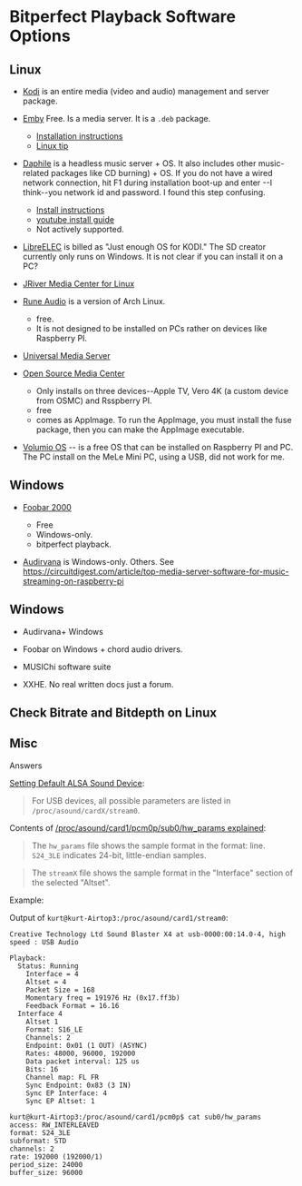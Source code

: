 # Bitperfect Playback Software Options

## Linux

- [Kodi](https://kodi.tv) is an entire media (video and audio) management and server package. 

- [Emby](https://emby.media/linux-server.html) Free. Is a media server. It is a `.deb` package.
  - [Installation instructions](https://emby.media/support/articles/Installation.html)
  - [Linux tip](https://emby.media/support/articles/Linux.html)

- [Daphile](https://daphile.com/) is a headless music server + OS. It also includes other music-related packages 
  like CD burning) + OS. If you do not have a wired network connection, hit F1 during installation boot-up and enter 
  --I think--you network id and password. I found this step confusing. 
  - [Install instructions](https://daphile.com/download/DaphileInstallation.pdf) 
  - [youtube install guide](https://www.youtube.com/watch?v=iydBilo5UXI)
  - Not actively supported.

- [LibreELEC](https://libreelec.tv/) is billed as "Just enough OS for KODI." The SD creator currently only runs on Windows. 
   It is not clear if you can install it on a PC?

- [JRiver Media Center for Linux](https://yabb.jriver.com/interact/index.php/topic,134152.0.html?PHPSESSID=rhveois6o75ro6639ebqvlmp81)

- [Rune Audio](https://www.runeaudio.com/) is a version of Arch Linux.
   - free.
   - It is not designed to be installed on PCs rather on devices like Raspberry PI.

- [Universal Media Server](https://www.universalmediaserver.com/download/)

- [Open Source Media Center](https://osmc.tv)
  - Only installs on three devices--Apple TV, Vero 4K (a custom device from OSMC) and Rsspberry PI.
  - free
  - comes as AppImage. To run the AppImage, you must install the fuse package, then you can make the AppImage 
    executable.

- [Volumio OS](https://volumio.org) -- is a free OS that can be installed on Raspberry PI and PC. The PC install on the MeLe Mini PC, using a USB, did not work 
  for me. 

## Windows

- [Foobar 2000](https:///www.foobar2000.org)
  - Free
  - Windows-only.
  - bitperfect playback.

- [Audirvana](https://audirvana.com/) is Windows-only.
Others. See <https://circuitdigest.com/article/top-media-server-software-for-music-streaming-on-raspberry-pi>

## Windows

- Audirvana+ Windows

- Foobar on Windows + chord audio drivers.

- MUSIChi software suite

- XXHE. No real written docs just a forum.

## Check Bitrate and Bitdepth on Linux

## Misc

Answers

[Setting Default ALSA Sound Device](https://www.alsa-project.org/wiki/Setting_the_default_device): 

> For USB devices, all possible parameters are listed in `/proc/asound/cardX/stream0`.

Contents of [/proc/asound/card1/pcm0p/sub0/hw_params explained](https://askubuntu.com/questions/1213559/how-can-i-see-the-current-bit-depth-of-the-playing-audio-stream):

> The `hw_params` file shows the sample format in the format: line. `S24_3LE` indicates 24-bit, little-endian samples.

> The `streamX` file shows the sample format in the "Interface" section of the selected "Altset".


Example:


Output of `kurt@kurt-Airtop3:/proc/asound/card1/stream0`:

```
Creative Technology Ltd Sound Blaster X4 at usb-0000:00:14.0-4, high speed : USB Audio

Playback:
  Status: Running
    Interface = 4
    Altset = 4
    Packet Size = 168
    Momentary freq = 191976 Hz (0x17.ff3b)
    Feedback Format = 16.16
  Interface 4
    Altset 1
    Format: S16_LE
    Channels: 2
    Endpoint: 0x01 (1 OUT) (ASYNC)
    Rates: 48000, 96000, 192000
    Data packet interval: 125 us
    Bits: 16
    Channel map: FL FR
    Sync Endpoint: 0x83 (3 IN)
    Sync EP Interface: 4
    Sync EP Altset: 1
```

```
kurt@kurt-Airtop3:/proc/asound/card1/pcm0p$ cat sub0/hw_params 
access: RW_INTERLEAVED
format: S24_3LE
subformat: STD
channels: 2
rate: 192000 (192000/1)
period_size: 24000
buffer_size: 96000
```
